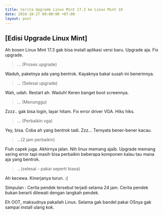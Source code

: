 ```yaml
---
title: Cerita Upgrade Linux Mint 17.3 ke Linux Mint 18
date: 2016-10-27 00:00:00 +07:00
layout: post
---
```


## [Edisi Upgrade Linux Mint]

Ah bosen Linux Mint 17.3 gak bisa install aplikasi versi baru. Upgrade aja. Fix upgrade.

> ... (Proses upgrade)

Waduh, paketnya ada yang bentrok. Kayaknya bakal susah ini benerinnya.

> ... (Selesai upgrade)

Wah, udah. Restart ah. Waduh! Keren banget boot screennya.

> ... (Menunggu)

Zzzz.. gak bisa login, layar hitam. Fix error driver VGA. Hiks hiks.

> ... (Perbaikin vga)

Yey, bisa. Coba ah yang bentrok tadi. Zzz... Ternyata bener-bener kacau.

> ...(2 jam perbaikin)

Fiuh capek juga. Akhirnya jalan. Nih linux memang ajaib. Upgrade memang sering error tapi masih bisa perbaikin beberapa komponen kalau tau mana aja yang bentrok.

> ...(selesai - pakai seperti biasa)

Ah kecewa. Kinerjanya turun. :(

Simpulan : Cerita pendek tersebut terjadi selama 24 jam. Cerita pendek bukan berarti dilewati dengan langkah pendek.

Eh OOT, maksudnya pakailah Linux. Selama gak bandel pakai OSnya gak sampai install ulang kok. 